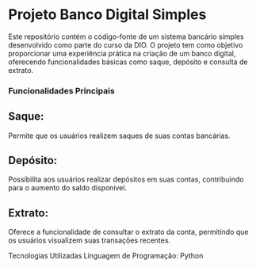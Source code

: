 # Projeto Banco Digital Simples
Este repositório contém o código-fonte de um sistema bancário simples desenvolvido como parte do curso da DIO. O projeto tem como objetivo proporcionar uma experiência prática na criação de um banco digital, oferecendo funcionalidades básicas como saque, depósito e consulta de extrato.

### Funcionalidades Principais
## Saque:
Permite que os usuários realizem saques de suas contas bancárias.

## Depósito:
Possibilita aos usuários realizar depósitos em suas contas, contribuindo para o aumento do saldo disponível.

## Extrato:
Oferece a funcionalidade de consultar o extrato da conta, permitindo que os usuários visualizem suas transações recentes.

Tecnologias Utilizadas
Linguagem de Programação: Python
